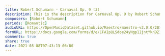 ```yaml
---
title: Robert Schumann - Carnaval Op. 9 (3)
description: This is the description for Carnaval Op. 9 by Robert Schumann
composers: [Robert Schumann]
periods: [Romantic]
audioURL: https://OpenMusicDataset.github.io/Maestro/maestro-v3.0.0/2018/MIDI-Unprocessed_Recital13-15_MID--AUDIO_15_R1_2018_wav--4.midi
formURL: https://docs.google.com/forms/d/e/1FAIpQLSdoe24yNgp1IjntYknDZ1qk0NaR6u-1FzlEH-7aQjAH4-YMHw/viewform
comments: true
share: true
date: 2021-08-08T07:43:13-06:00
---
```

